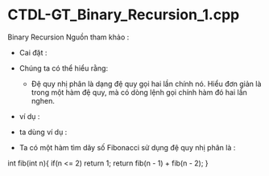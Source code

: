 # CTDL-GT_Binary_Recursion_1.cpp
Binary Recursion 
Nguồn tham khảo : 
* Cai đặt : 
+ Chúng ta có thể hiểu rằng: 

   - Đệ quy nhị phân là dạng đệ quy gọi hai lần chính nó. Hiểu đơn giản là trong một hàm đệ quy, mà có dòng lệnh gọi chính hàm đó hai lần nghen. 
* ví dụ :
+ ta dùng ví dụ : 
- Ta có một hàm tìm dãy số Fibonacci sử dụng đệ quy nhị phân là : 

int fib(int n){
  if(n <= 2) return 1;
  return fib(n - 1) + fib(n - 2);
}
